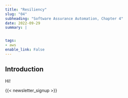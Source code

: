 ```yaml
---
title: "Resiliency"
slug: "04"
subheading: "Software Assurance Automation, Chapter 4"
date: 2022-09-29
summary: |


tags:
- aws
enable_link: False
---
```


## Introduction

Hi!

{{< newsletter_signup >}}